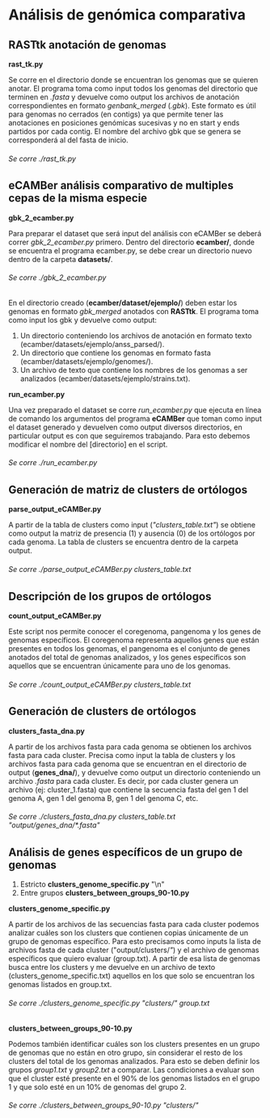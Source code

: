 # Análisis de genómica comparativa

## RASTtk anotación de genomas
**rast_tk.py**

Se corre en el directorio donde se encuentran los genomas que se quieren anotar. El programa toma como input todos los genomas del directorio que terminen en *.fasta* y devuelve como output los archivos de anotación correspondientes en formato *genbank_merged* (*.gbk*). 
Este formato es útil para genomas no cerrados (en contigs) ya que permite tener las anotaciones en posiciones genómicas sucesivas y no en start y ends partidos por cada contig. El nombre del archivo gbk que se genera se corresponderá al del fasta de inicio.
###### Se corre ./rast_tk.py


## eCAMBer análisis comparativo de multiples cepas de la misma especie
**gbk_2_ecamber.py**

Para preparar el dataset que será input del análisis con eCAMBer se deberá correr *gbk_2_ecamber.py* primero.
Dentro del directorio **ecamber/**, donde se encuentra el programa ecamber.py, se debe crear un directorio nuevo dentro de la carpeta **datasets/**.
###### Se corre ./gbk_2_ecamber.py

En el directorio creado (**ecamber/dataset/ejemplo/**) deben estar los genomas en formato *gbk_merged* anotados con **RASTtk**. El programa toma como input los gbk y devuelve como output: 
1. Un directorio conteniendo los archivos de anotación en formato texto (ecamber/datasets/ejemplo/anss_parsed/). 
2. Un directorio que contiene los genomas en formato fasta (ecamber/datasets/ejemplo/genomes/). 
3. Un archivo de texto que contiene los nombres de los genomas a ser analizados (ecamber/datasets/ejemplo/strains.txt).

**run_ecamber.py**

Una vez preparado el dataset se corre *run_ecamber.py* que ejecuta en línea de comando los argumentos del programa **eCAMBer** que toman como input el dataset generado y devuelven como output diversos directorios, en particular output es con que seguiremos trabajando. Para esto debemos modificar el nombre del [directorio] en el script.
###### Se corre ./run_ecamber.py

## Generación de matriz de clusters de ortólogos
**parse_output_eCAMBer.py**

A partir de la tabla de clusters como input (*"clusters_table.txt"*) se obtiene como output la matriz de presencia (1) y ausencia (0) de los ortólogos por cada genoma. La tabla de clusters se encuentra dentro de la carpeta output.
###### Se corre ./parse_output_eCAMBer.py clusters_table.txt


## Descripción de los grupos de ortólogos 
**count_output_eCAMBer.py**

Este script nos permite conocer el coregenoma, pangenoma y los genes de genomas específicos. El coregenoma representa aquellos genes que están presentes en todos los genomas, el pangenoma es el conjunto de genes anotados del total de genomas analizados, y los genes específicos son aquellos que se encuentran únicamente para uno de los genomas.
###### Se corre ./count_output_eCAMBer.py clusters_table.txt


## Generación de clusters de ortólogos 
**clusters_fasta_dna.py**


A partir de los archivos fasta para cada genoma se obtienen los archivos fasta para cada cluster. Precisa como input la tabla de clusters y los archivos fasta para cada genoma que se encuentran en el directorio de output (**genes_dna/**), y devuelve como output un directorio conteniendo un archivo *.fasta* para cada cluster. Es decir, por cada cluster genera un archivo (ej: cluster_1.fasta) que contiene la secuencia fasta del gen 1 del genoma A, gen 1 del genoma B, gen 1 del genoma C, etc.
###### Se corre ./clusters_fasta_dna.py clusters_table.txt "output/genes_dna/*.fasta"

## Análisis de genes específicos de un grupo de genomas
1. Estricto **clusters_genome_specific.py** "\n"
2. Entre grupos **clusters_between_groups_90-10.py**


**clusters_genome_specific.py**

A partir de los archivos de las secuencias fasta para cada cluster podemos analizar cuáles son los clusters que contienen copias únicamente de un grupo de genomas específico. Para esto precisamos como inputs la lista de archivos fasta de cada cluster ("output/clusters/*"*) y el archivo de genomas específicos que quiero evaluar (group.txt). A partir de esa lista de genomas busca entre los clusters y me devuelve en un archivo de texto (clusters_genome_specific.txt) aquellos en los que solo se encuentran los genomas listados en group.txt.
###### Se corre ./clusters_genome_specific.py "clusters/*"* group.txt


**clusters_between_groups_90-10.py**

Podemos también identificar cuáles son los clusters presentes en un grupo de genomas que no están en otro grupo, sin considerar el resto de los clusters del total de los genomas analizados. Para esto se deben definir los grupos *group1.txt* y *group2.txt* a comparar. Las condiciones a evaluar son que el cluster esté presente en el 90% de los genomas listados en el grupo 1 y que solo esté en un 10% de genomas del grupo 2.
###### Se corre ./clusters_between_groups_90-10.py "clusters/*"*

